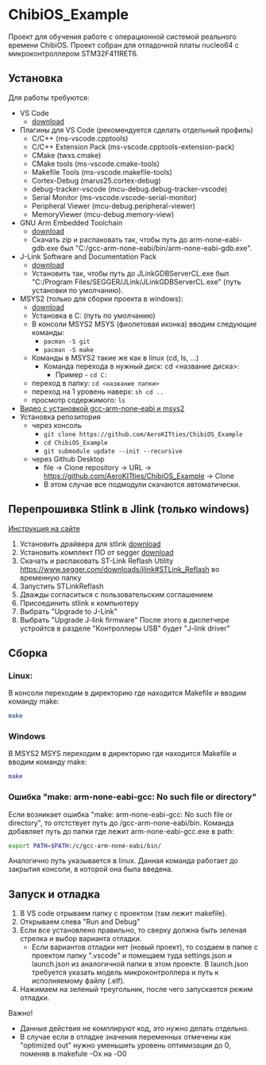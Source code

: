 # ChibiOS_Example
Проект для обучения работе с операционной системой реального времени ChibiOS. Проект собран для отладочной платы nucleo64 с микроконтроллером STM32F411RET6.


## Установка
Для работы требуются:
- VS Code
  - [download](https://code.visualstudio.com/download)
- Плагины для VS Code (рекомендуется сделать отдельный профиль)
  - C/C++ (ms-vscode.cpptools)
  - C/C++ Extension Pack (ms-vscode.cpptools-extension-pack)
  - CMake (twxs.cmake)
  - CMake tools (ms-vscode.cmake-tools)
  - Makefile Tools (ms-vscode.makefile-tools)
  - Cortex-Debug (marus25.cortex-debug)
  - debug-tracker-vscode (mcu-debug.debug-tracker-vscode)
  - Serial Monitor (ms-vscode.vscode-serial-monitor)
  - Peripheral Viewer (mcu-debug.peripheral-viewer)
  - MemoryViewer (mcu-debug.memory-view)
- GNU Arm Embedded Toolchain 
  - [download](https://developer.arm.com/downloads/-/gnu-rm)
  - Скачать zip и распаковать так, чтобы путь до arm-none-eabi-gdb.exe был "C:/gcc-arm-none-eabi/bin/arm-none-eabi-gdb.exe".
- J-Link Software and Documentation Pack
  - [download](https://www.segger.com/downloads/jlink/#J-LinkSoftwareAndDocumentationPack)
  - Установить так, чтобы путь до JLinkGDBServerCL.exe был "C:/Program Files/SEGGER/JLink/JLinkGDBServerCL.exe" (путь установки по умолчанию).
- MSYS2 (только для сборки проекта в windows):
  - [download](https://www.msys2.org/)
  - Установка в C: (путь по умолчанию)
  - В консоли MSYS2 MSYS (фиолетовая иконка) вводим слeдующие команды:
    - ```pacman -S git```
    - ```pacman -S make```
  - Команды в MSYS2 такие же как в linux (cd, ls, ...)
    - Команда перехода в нужный диск: cd <название диска>:
      -  Пример - ```cd C:```
   - переход в папку: ```cd <название папки>```
   - переход на 1 уровень наверх: ```sh cd ..```
   - просмотр содержимого: ```ls```
- [Видео с установкой gcc-arm-none-eabi и msys2](https://youtu.be/-p26X8lTAvo)
- Установка репозитория 
  - через консоль
    - ```git clone https://github.com/AeroKITties/ChibiOS_Example```
    - ```cd ChibiOS_Example```
    - ```git submodule update --init --recursive```
  - через Github Desktop
    - file -> Clone repository -> URL -> https://github.com/AeroKITties/ChibiOS_Example -> Clone
    - В этом случае все подмодули скачаются автоматически.


## Перепрошивка Stlink в Jlink (только windows)
[Инструкция на сайте](https://www.segger.com/products/debug-probes/j-link/models/other-j-links/st-link-on-board/)
1. Установить драйвера для stlink [download](https://www.st.com/en/development-tools/stsw-link009.html)
2. Установить комплект ПО от segger [download](https://www.segger.com/downloads/jlink/)
3. Скачать и распаковать ST-Link Reflash Utility  https://www.segger.com/downloads/jlink#STLink_Reflash во временную папку
4. Запустить STLinkReflash
5. Дважды согласиться с пользовательским соглашением
6. Присоединить stlink к компьютеру
7. Выбрать "Upgrade to J-Link"
8. Выбрать "Upgrade J-link firmware"
После этого в диспетчере устройтсв в разделе "Контроллеры USB" будет "J-link driver"


## Сборка
### Linux:
В консоли переходим в директорию где находится Makefile и вводим команду make:
```sh
make
``` 

### Windows
В MSYS2 MSYS переходим в директорию где находится Makefile и вводим команду make:
```sh
make
``` 

### Ошибка "make: arm-none-eabi-gcc: No such file or directory"
Если возникает ошибка "make: arm-none-eabi-gcc: No such file or directory", то отстствует путь до /gcc-arm-none-eabi/bin.
Команда добавляет путь до папки где лежит arm-none-eabi-gcc.exe в path:
``` sh
export PATH=$PATH:/c/gcc-arm-none-eabi/bin/
``` 
Аналогично путь указывается в linux. 
Данная команда работает до закрытия консоли, в которой она была введена.


## Запуск и отладка
1. В VS code отрываем папку с проектом (там лежит makefile).
2. Открываем слева "Run and Debug"
3. Если все установлено правильно, то сверху должна быть зеленая стрелка и выбор варианта отладки.
   - Если вариантов отладки нет (новый проект), то создаем в папке с проектом папку ".vscode" и помещаем туда settings.json и launch.json из аналогичной папки в этом проекте. В launch.json требуется указать модель микроконтроллера и путь к исполняемому файлу (.elf).
4. Нажимаем на зеленый треугольник, после чего запускается режим отладки.

Важно! 
- Данные действия не комплируют код, это нужно делать отдельно.
- В случае если в отладке значения переменных отмечены как "optimized out" нужно уменьшить уровень оптимизации до 0, поменяв в makefule -Ox на -O0